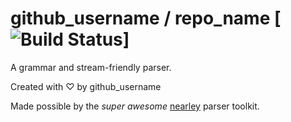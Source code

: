 # github_username / repo_name [![Build Status](https://travis-ci.org/github_username/repo_name.svg?branch=master)]

A grammar and stream-friendly parser.

Created with ♡ by github_username

Made possible by the *super awesome* [nearley](https://nearley.js.org/) parser toolkit.